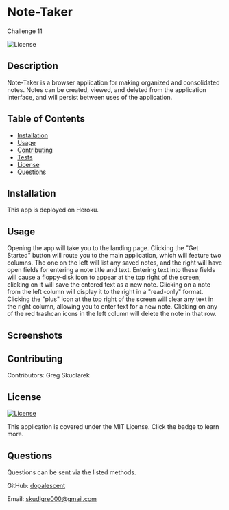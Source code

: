 # Note-Taker
Challenge 11

  ![License](https://img.shields.io/badge/License-MIT-blue)

  ## Description
  Note-Taker is a browser application for making organized and consolidated notes. Notes can be created, viewed, and deleted from the application interface, and will persist between uses of the application.
  
  ## Table of Contents
  - [Installation](#installation)
  - [Usage](#usage)
  - [Contributing](#contributing)
  - [Tests](#tests)
  - [License](#license)
  - [Questions](#questions)
  
  ## Installation
  This app is deployed on Heroku.
  
  ## Usage
  Opening the app will take you to the landing page. Clicking the "Get Started" button will route you to the main application, which will feature two columns. The one on the left will list any saved notes, and the right will have open fields for entering a note title and text. Entering text into these fields will cause a floppy-disk icon to appear at the top right of the screen; clicking on it will save the entered text as a new note. Clicking on a note from the left column will display it to the right in a "read-only" format. Clicking the "plus" icon at the top right of the screen will clear any text in the right column, allowing you to enter text for a new note. Clicking on any of the red trashcan icons in the left column will delete the note in that row.

  ## Screenshots
  

  ## Contributing
  Contributors: Greg Skudlarek
  
  ## License
  [![License](https://img.shields.io/badge/License-MIT-blue)](https://www.opensource.org/licenses/MIT)

  This application is covered under the MIT License. Click the badge to learn more.
  
  ## Questions
  Questions can be sent via the listed methods.
  
 
  GitHub: [dopalescent](https://github.com/dopalescent)
  

  Email: skudlgre000@gmail.com
